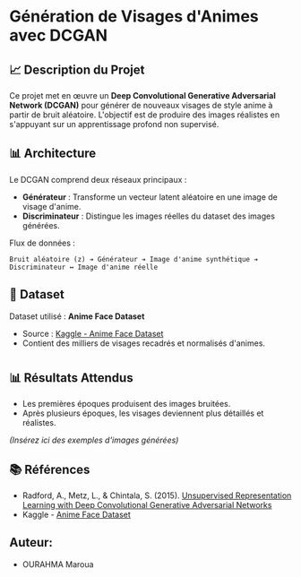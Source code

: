 # Génération de Visages d'Animes avec DCGAN

## 📈 Description du Projet

Ce projet met en œuvre un **Deep Convolutional Generative Adversarial Network (DCGAN)** pour générer de nouveaux visages de style anime à partir de bruit aléatoire. L'objectif est de produire des images réalistes en s'appuyant sur un apprentissage profond non supervisé.

## 📊 Architecture

Le DCGAN comprend deux réseaux principaux :

* **Générateur** : Transforme un vecteur latent aléatoire en une image de visage d'anime.
* **Discriminateur** : Distingue les images réelles du dataset des images générées.

Flux de données :

```
Bruit aléatoire (z) ➔ Générateur ➔ Image d'anime synthétique ➔ Discriminateur ↔ Image d'anime réelle
```

## 📂 Dataset

Dataset utilisé : **Anime Face Dataset**

* Source : [Kaggle - Anime Face Dataset](https://www.kaggle.com/datasets/splcher/animefacedataset)
* Contient des milliers de visages recadrés et normalisés d'animes.

#

## 📊 Résultats Attendus

* Les premières époques produisent des images bruitées.
* Après plusieurs époques, les visages deviennent plus détaillés et réalistes.

*(Insérez ici des exemples d'images générées)*

## 📚 Références

* Radford, A., Metz, L., & Chintala, S. (2015). [Unsupervised Representation Learning with Deep Convolutional Generative Adversarial Networks](https://arxiv.org/abs/1511.06434)
* Kaggle - [Anime Face Dataset](https://www.kaggle.com/datasets/splcher/animefacedataset)


## Auteur:
* OURAHMA Maroua
